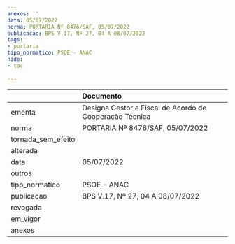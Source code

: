 ```yaml
---
anexos: ''
data: 05/07/2022
norma: PORTARIA Nº 8476/SAF, 05/07/2022
publicacao: BPS V.17, Nº 27, 04 A 08/07/2022
tags:
- portaria
tipo_normatico: PSOE - ANAC
hide: 
- toc 
 
---
```


|                    | Documento                                               |
|:-------------------|:--------------------------------------------------------|
| ementa             | Designa Gestor e Fiscal de Acordo de Cooperação Técnica |
| norma              | PORTARIA Nº 8476/SAF, 05/07/2022                        |
| tornada_sem_efeito |                                                         |
| alterada           |                                                         |
| data               | 05/07/2022                                              |
| outros             |                                                         |
| tipo_normatico     | PSOE - ANAC                                             |
| publicacao         | BPS V.17, Nº 27, 04 A 08/07/2022                        |
| revogada           |                                                         |
| em_vigor           |                                                         |
| anexos             |                                                         |